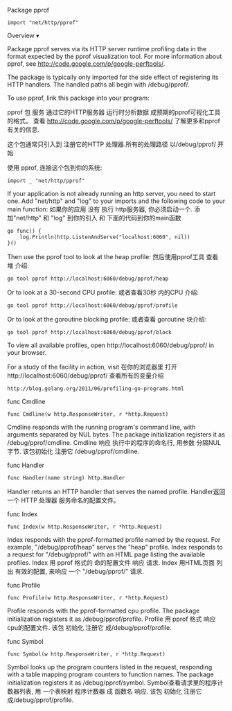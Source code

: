 Package pprof
	
	import "net/http/pprof"
	

Overview ▾

Package pprof serves via its HTTP server runtime profiling data in the format expected by the pprof visualization tool. 
For more information about pprof, see http://code.google.com/p/google-perftools/.

The package is typically only imported for the side effect of registering its HTTP handlers. The handled paths all begin with /debug/pprof/.

To use pprof, link this package into your program:

pprof 包 服务 通过它的HTTP服务器 运行时分析数据 成预期的pprof可视化工具的格式。
查看  http://code.google.com/p/google-perftools/ 了解更多和pprof 有关的信息.

这个包通常只引入到 注册它的HTTP 处理器.所有的处理路径 以/debug/pprof/ 开始

使用 pprof, 连接这个包到你的系统:

```golang
import _ "net/http/pprof"
```

If your application is not already running an http server, you need to start one. 
Add "net/http" and "log" to your imports and the following code to your main function:
如果你的应用  没有 执行 http服务器, 你必须启动一个.
添加"net/http" 和 "log" 到你的引入 和 下面的代码到你的main函数

```golang
go func() {
	log.Println(http.ListenAndServe("localhost:6060", nil))
}()
```

Then use the pprof tool to look at the heap profile:
然后使用pprof工具 查看 堆 介绍:
```golang
go tool pprof http://localhost:6060/debug/pprof/heap
```

Or to look at a 30-second CPU profile:
或者查看30秒 内的CPU 介绍:
```golang
go tool pprof http://localhost:6060/debug/pprof/profile
```

Or to look at the goroutine blocking profile:
或者查看 goroutine 块介绍:
```golang
go tool pprof http://localhost:6060/debug/pprof/block
```

To view all available profiles, open http://localhost:6060/debug/pprof/ in your browser.

For a study of the facility in action, visit
在你的浏览器里 打开 http://localhost:6060/debug/pprof/  查看所有的变量介绍

```golang
http://blog.golang.org/2011/06/profiling-go-programs.html
```


func Cmdline
```golang
func Cmdline(w http.ResponseWriter, r *http.Request)
```
Cmdline responds with the running program's command line, with arguments separated by NUL bytes. 
The package initialization registers it as /debug/pprof/cmdline.
Cmdline 响应 执行中的程序的命名行, 用参数 分隔NUL 字节.
该包初始化 注册它 /debug/pprof/cmdline.


func Handler
```golang
func Handler(name string) http.Handler
```
Handler returns an HTTP handler that serves the named profile.
Handler返回一个 HTTP 处理器 服务命名的配置文件。


func Index
```golang
func Index(w http.ResponseWriter, r *http.Request)
```
Index responds with the pprof-formatted profile named by the request. 
For example, "/debug/pprof/heap" serves the "heap" profile. 
Index responds to a request for "/debug/pprof/" with an HTML page listing the available profiles.
Index 用 pprof 格式的 命的配置文件 响应 请求.
Index 用HTML页面  列出 有效的配置, 来响应 一个 "/debug/pprof/" 请求.


func Profile
```golang
func Profile(w http.ResponseWriter, r *http.Request)
```
Profile responds with the pprof-formatted cpu profile. The package initialization registers it as /debug/pprof/profile.
Profile 用 pprof 格式 响应 cpu的配置文件. 该包 初始化 注册它 成/debug/pprof/profile.


func Symbol
```golang
func Symbol(w http.ResponseWriter, r *http.Request)
```
Symbol looks up the program counters listed in the request, responding with a table mapping program counters to function names. 
The package initialization registers it as /debug/pprof/symbol.
Symbol查看请求里的程序计数器列表, 用 一个表映射 程序计数器 成 函数名  响应.
 该包 初始化 注册它 成/debug/pprof/profile.


